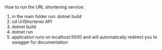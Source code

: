 How to run the URL shortening service:
1. in the main folder run: dotnet build
2. cd UrlShortener.API
3. dotnet build
4. dotnet run
5. application runs on localhost:5000 and will automatically redirect you to swagger for documentation
